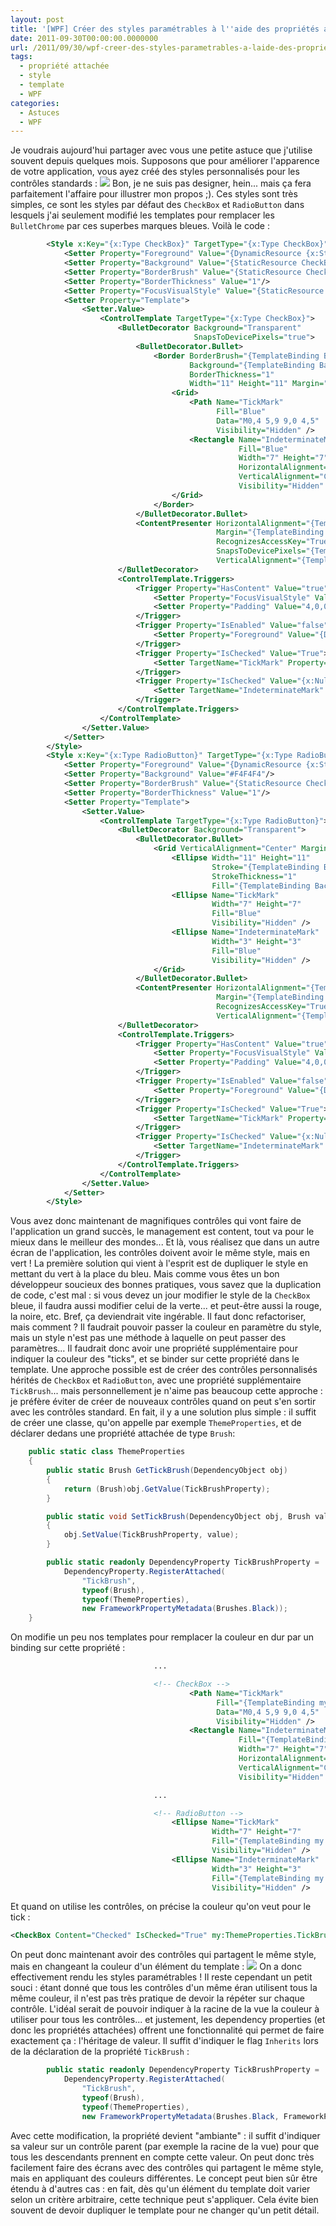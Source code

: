 ```yaml
---
layout: post
title: '[WPF] Créer des styles paramétrables à l''aide des propriétés attachées'
date: 2011-09-30T00:00:00.0000000
url: /2011/09/30/wpf-creer-des-styles-parametrables-a-laide-des-proprietes-attachees/
tags:
  - propriété attachée
  - style
  - template
  - WPF
categories:
  - Astuces
  - WPF
---
```


Je voudrais aujourd'hui partager avec vous une petite astuce que j'utilise souvent depuis quelques mois. Supposons que pour améliorer l'apparence de votre application, vous ayez créé des styles personnalisés pour les contrôles standards :  ![](parameterized_styles11.png)  Bon, je ne suis pas designer, hein... mais ça fera parfaitement l'affaire pour illustrer mon propos ;). Ces styles sont très simples, ce sont les styles par défaut des `CheckBox` et `RadioButton` dans lesquels j'ai seulement modifié les templates pour remplacer les `BulletChrome` par ces superbes marques bleues. Voilà le code :  
```xml
        <Style x:Key="{x:Type CheckBox}" TargetType="{x:Type CheckBox}">
            <Setter Property="Foreground" Value="{DynamicResource {x:Static SystemColors.ControlTextBrushKey}}"/>
            <Setter Property="Background" Value="{StaticResource CheckBoxFillNormal}"/>
            <Setter Property="BorderBrush" Value="{StaticResource CheckBoxStroke}"/>
            <Setter Property="BorderThickness" Value="1"/>
            <Setter Property="FocusVisualStyle" Value="{StaticResource EmptyCheckBoxFocusVisual}"/>
            <Setter Property="Template">
                <Setter.Value>
                    <ControlTemplate TargetType="{x:Type CheckBox}">
                        <BulletDecorator Background="Transparent"
                                         SnapsToDevicePixels="true">
                            <BulletDecorator.Bullet>
                                <Border BorderBrush="{TemplateBinding BorderBrush}"
                                        Background="{TemplateBinding Background}"
                                        BorderThickness="1"
                                        Width="11" Height="11" Margin="0,1,0,0">
                                    <Grid>
                                        <Path Name="TickMark"
                                              Fill="Blue"
                                              Data="M0,4 5,9 9,0 4,5"
                                              Visibility="Hidden" />
                                        <Rectangle Name="IndeterminateMark"
                                                   Fill="Blue"
                                                   Width="7" Height="7"
                                                   HorizontalAlignment="Center"
                                                   VerticalAlignment="Center"
                                                   Visibility="Hidden" />
                                    </Grid>
                                </Border>
                            </BulletDecorator.Bullet>
                            <ContentPresenter HorizontalAlignment="{TemplateBinding HorizontalContentAlignment}"
                                              Margin="{TemplateBinding Padding}"
                                              RecognizesAccessKey="True"
                                              SnapsToDevicePixels="{TemplateBinding SnapsToDevicePixels}"
                                              VerticalAlignment="{TemplateBinding VerticalContentAlignment}"/>
                        </BulletDecorator>
                        <ControlTemplate.Triggers>
                            <Trigger Property="HasContent" Value="true">
                                <Setter Property="FocusVisualStyle" Value="{StaticResource CheckRadioFocusVisual}"/>
                                <Setter Property="Padding" Value="4,0,0,0"/>
                            </Trigger>
                            <Trigger Property="IsEnabled" Value="false">
                                <Setter Property="Foreground" Value="{DynamicResource {x:Static SystemColors.GrayTextBrushKey}}"/>
                            </Trigger>
                            <Trigger Property="IsChecked" Value="True">
                                <Setter TargetName="TickMark" Property="Visibility" Value="Visible" />
                            </Trigger>
                            <Trigger Property="IsChecked" Value="{x:Null}">
                                <Setter TargetName="IndeterminateMark" Property="Visibility" Value="Visible" />
                            </Trigger>
                        </ControlTemplate.Triggers>
                    </ControlTemplate>
                </Setter.Value>
            </Setter>
        </Style>
        <Style x:Key="{x:Type RadioButton}" TargetType="{x:Type RadioButton}">
            <Setter Property="Foreground" Value="{DynamicResource {x:Static SystemColors.ControlTextBrushKey}}"/>
            <Setter Property="Background" Value="#F4F4F4"/>
            <Setter Property="BorderBrush" Value="{StaticResource CheckBoxStroke}"/>
            <Setter Property="BorderThickness" Value="1"/>
            <Setter Property="Template">
                <Setter.Value>
                    <ControlTemplate TargetType="{x:Type RadioButton}">
                        <BulletDecorator Background="Transparent">
                            <BulletDecorator.Bullet>
                                <Grid VerticalAlignment="Center" Margin="0,1,0,0">
                                    <Ellipse Width="11" Height="11"
                                             Stroke="{TemplateBinding BorderBrush}"
                                             StrokeThickness="1"
                                             Fill="{TemplateBinding Background}" />
                                    <Ellipse Name="TickMark"
                                             Width="7" Height="7"
                                             Fill="Blue"
                                             Visibility="Hidden" />
                                    <Ellipse Name="IndeterminateMark"
                                             Width="3" Height="3"
                                             Fill="Blue"
                                             Visibility="Hidden" />
                                </Grid>
                            </BulletDecorator.Bullet>
                            <ContentPresenter HorizontalAlignment="{TemplateBinding HorizontalContentAlignment}"
                                              Margin="{TemplateBinding Padding}"
                                              RecognizesAccessKey="True"
                                              VerticalAlignment="{TemplateBinding VerticalContentAlignment}"/>
                        </BulletDecorator>
                        <ControlTemplate.Triggers>
                            <Trigger Property="HasContent" Value="true">
                                <Setter Property="FocusVisualStyle" Value="{StaticResource CheckRadioFocusVisual}"/>
                                <Setter Property="Padding" Value="4,0,0,0"/>
                            </Trigger>
                            <Trigger Property="IsEnabled" Value="false">
                                <Setter Property="Foreground" Value="{DynamicResource {x:Static SystemColors.GrayTextBrushKey}}"/>
                            </Trigger>
                            <Trigger Property="IsChecked" Value="True">
                                <Setter TargetName="TickMark" Property="Visibility" Value="Visible" />
                            </Trigger>
                            <Trigger Property="IsChecked" Value="{x:Null}">
                                <Setter TargetName="IndeterminateMark" Property="Visibility" Value="Visible" />
                            </Trigger>
                        </ControlTemplate.Triggers>
                    </ControlTemplate>
                </Setter.Value>
            </Setter>
        </Style>
```
  Vous avez donc maintenant de magnifiques contrôles qui vont faire de l'application un grand succès, le management est content, tout va pour le mieux dans le meilleur des mondes... Et là, vous réalisez que dans un autre écran de l'application, les contrôles doivent avoir le même style, mais en vert !  La première solution qui vient à l'esprit est de dupliquer le style en mettant du vert à la place du bleu. Mais comme vous êtes un bon développeur soucieux des bonnes pratiques, vous savez que la duplication de code, c'est mal : si vous devez un jour modifier le style de la `CheckBox` bleue, il faudra aussi modifier celui de la verte... et peut-être aussi la rouge, la noire, etc. Bref, ça deviendrait vite ingérable. Il faut donc refactoriser, mais comment ? Il faudrait pouvoir passer la couleur en paramètre du style, mais un style n'est pas une méthode à laquelle on peut passer des paramètres...  Il faudrait donc avoir une propriété supplémentaire pour indiquer la couleur des "ticks", et se binder sur cette propriété dans le template. Une approche possible est de créer des contrôles personnalisés hérités de `CheckBox` et `RadioButton`, avec une propriété supplémentaire `TickBrush`... mais personnellement je n'aime pas beaucoup cette approche : je préfère éviter de créer de nouveaux contrôles quand on peut s'en sortir avec les contrôles standard.  En fait, il y a une solution plus simple : il suffit de créer une classe, qu'on appelle par exemple `ThemeProperties`, et de déclarer dedans une propriété attachée de type `Brush`:  
```csharp
    public static class ThemeProperties
    {
        public static Brush GetTickBrush(DependencyObject obj)
        {
            return (Brush)obj.GetValue(TickBrushProperty);
        }

        public static void SetTickBrush(DependencyObject obj, Brush value)
        {
            obj.SetValue(TickBrushProperty, value);
        }

        public static readonly DependencyProperty TickBrushProperty =
            DependencyProperty.RegisterAttached(
                "TickBrush",
                typeof(Brush),
                typeof(ThemeProperties),
                new FrameworkPropertyMetadata(Brushes.Black));
    }
```
  On modifie un peu nos templates pour remplacer la couleur en dur par un binding sur cette propriété :  
```xml
                                ...

                                <!-- CheckBox -->
                                        <Path Name="TickMark"
                                              Fill="{TemplateBinding my:ThemeProperties.TickBrush}"
                                              Data="M0,4 5,9 9,0 4,5"
                                              Visibility="Hidden" />
                                        <Rectangle Name="IndeterminateMark"
                                                   Fill="{TemplateBinding my:ThemeProperties.TickBrush}"
                                                   Width="7" Height="7"
                                                   HorizontalAlignment="Center"
                                                   VerticalAlignment="Center"
                                                   Visibility="Hidden" />

                                ...

                                <!-- RadioButton -->
                                    <Ellipse Name="TickMark"
                                             Width="7" Height="7"
                                             Fill="{TemplateBinding my:ThemeProperties.TickBrush}"
                                             Visibility="Hidden" />
                                    <Ellipse Name="IndeterminateMark"
                                             Width="3" Height="3"
                                             Fill="{TemplateBinding my:ThemeProperties.TickBrush}"
                                             Visibility="Hidden" />
```
  Et quand on utilise les contrôles, on précise la couleur qu'on veut pour le tick :  
```xml
<CheckBox Content="Checked" IsChecked="True" my:ThemeProperties.TickBrush="Blue" />
```
  On peut donc maintenant avoir des contrôles qui partagent le même style, mais en changeant la couleur d'un élément du template :  ![](parameterized_styles42.png)  On a donc effectivement rendu les styles paramétrables ! Il reste cependant un petit souci : étant donné que tous les contrôles d'un même éran utilisent tous la même couleur, il n'est pas très pratique de devoir la répéter sur chaque contrôle. L'idéal serait de pouvoir indiquer à la racine de la vue la couleur à utiliser pour tous les contrôles... et justement, les dependency properties (et donc les propriétés attachées) offrent une fonctionnalité qui permet de faire exactement ça : l'héritage de valeur. Il suffit d'indiquer le flag `Inherits` lors de la déclaration de la propriété `TickBrush` :  
```csharp
        public static readonly DependencyProperty TickBrushProperty =
            DependencyProperty.RegisterAttached(
                "TickBrush",
                typeof(Brush),
                typeof(ThemeProperties),
                new FrameworkPropertyMetadata(Brushes.Black, FrameworkPropertyMetadataOptions.Inherits));
```
  Avec cette modification, la propriété devient "ambiante" : il suffit d'indiquer sa valeur sur un contrôle parent (par exemple la racine de la vue) pour que tous les descendants prennent en compte cette valeur. On peut donc très facilement faire des écrans avec des contrôles qui partagent le même style, mais en appliquant des couleurs différentes.  Le concept peut bien sûr être étendu à d'autres cas : en fait, dès qu'un élément du template doit varier selon un critère arbitraire, cette technique peut s'appliquer. Cela évite bien souvent de devoir dupliquer le template pour ne changer qu'un petit détail.

